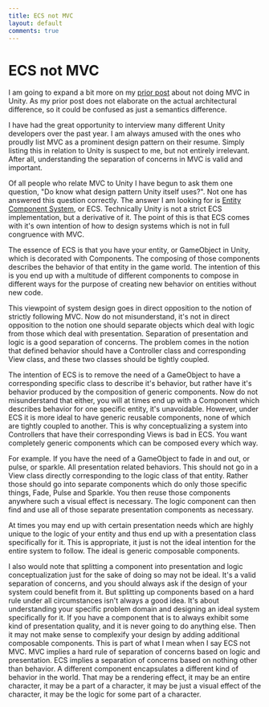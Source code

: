 ```yaml
---
title: ECS not MVC
layout: default
comments: true
---
```


# ECS not MVC

I am going to expand a bit more on my [prior post](http://rygo6.github.io/2016/08/21/Forget-About-MVC-In-Unity.html) about not doing MVC in Unity. As my prior post does not elaborate on the actual architectural difference, so it could be confused as just a semantics difference.

I have had the great opportunity to interview many different Unity developers over the past year. I am always amused with the ones who proudly list MVC as a prominent design pattern on their resume. Simply listing this in relation to Unity is suspect to me, but not entirely irrelevant. After all, understanding the separation of concerns in MVC is valid and important.

Of all people who relate MVC to Unity I have begun to ask them one question, "Do know what design pattern Unity itself uses?". Not one has answered this question correctly. The answer I am looking for is [Entity Component System](https://en.wikipedia.org/wiki/Entity–component–system), or ECS. Technically Unity is not a strict ECS implementation, but a derivative of it. The point of this is that ECS comes with it's own intention of how to design systems which is not in full congruence with MVC.

The essence of ECS is that you have your entity, or GameObject in Unity, which is decorated with Components. The composing of those components describes the behavior of that entity in the game world. The intention of this is you end up with a multitude of different components to compose in different ways for the purpose of creating new behavior on entities without new code.

This viewpoint of system design goes in direct opposition to the notion of strictly following MVC. Now do not misunderstand, it's not in direct opposition to the notion one should separate objects which deal with logic from those which deal with presentation. Separation of presentation and logic is a good separation of concerns. The problem comes in the notion that defined behavior should have a Controller class and corresponding View class, and these two classes should be tightly coupled.

The intention of ECS is to remove the need of a GameObject to have a corresponding specific class to describe it's behavior, but rather have it's behavior produced by the composition of generic components. Now do not misunderstand that either, you will at times end up with a Component which describes behavior for one specific entity, it's unavoidable. However, under ECS it is more ideal to have generic reusable components, none of which are tightly coupled to another. This is why conceptualizing a system into Controllers that have their corresponding Views is bad in ECS. You want completely generic components which can be composed every which way.

For example. If you have the need of a GameObject to fade in and out, or pulse, or sparkle. All presentation related behaviors. This should not go in a View class directly corresponding to the logic class of that entity. Rather those should go into separate components which do only those specific things, Fade, Pulse and Sparkle. You then reuse those components anywhere such a visual effect is necessary. The logic component can then find and use all of those separate presentation components as necessary.

At times you may end up with certain presentation needs which are highly unique to the logic of your entity and thus end up with a presentation class specifically for it. This is appropriate, it just is not the ideal intention for the entire system to follow. The ideal is generic composable components.

I also would note that splitting a component into presentation and logic conceptualization just for the sake of doing so may not be ideal. It's a valid separation of concerns, and you should always ask if the design of your system could benefit from it. But splitting up components based on a hard rule under all circumstances isn't always a good idea. It's about understanding your specific problem domain and designing an ideal system specifically for it. If you have a component that is to always exhibit some kind of presentation quality, and it is never going to do anything else. Then it may not make sense to complexify your design by adding additional composable components. This is part of what I mean when I say ECS not MVC. MVC implies a hard rule of separation of concerns based on logic and presentation. ECS implies a separation of concerns based on nothing other than behavior. A different component encapsulates a different kind of behavior in the world. That may be a rendering effect, it may be an entire character, it may be a part of a character, it may be just a visual effect of the character, it may be the logic for some part of a character. 
